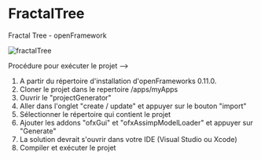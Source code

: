 # FractalTree

Fractal Tree - openFramework

![fractalTree](https://user-images.githubusercontent.com/74576298/158898377-643a6acc-4bb9-4099-b7d2-af90c7a900f4.png)


Procédure pour exécuter le projet --> 

1. A partir du répertoire d'installation d'openFrameworks 0.11.0.
2. Cloner le projet dans le repertoire /apps/myApps
3. Ouvrir le "projectGenerator"
4. Aller dans l'onglet "create / update" et appuyer sur le bouton "import"
5. Sélectionner le répertoire qui contient le projet 
6. Ajouter les addons "ofxGui" et "ofxAssimpModelLoader" et appuyer sur "Generate"
7. La solution devrait s'ouvrir dans votre IDE (Visual Studio ou Xcode) 
8. Compiler et exécuter le projet 
